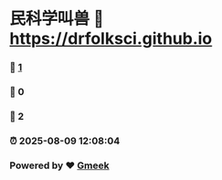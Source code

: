 # 民科学叫兽 :link: https://drfolksci.github.io 
### :page_facing_up: [1](https://drfolksci.github.io/tag.html) 
### :speech_balloon: 0 
### :hibiscus: 2 
### :alarm_clock: 2025-08-09 12:08:04 
### Powered by :heart: [Gmeek](https://github.com/Meekdai/Gmeek)
